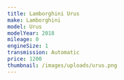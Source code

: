 ```yaml
---
title: Lamborghini Urus
make: Lamborghini
model: Urus
modelYear: 2018
mileage: 0
engineSize: 1
transmission: Automatic
price: 1200
thumbnail: /images/uploads/urus.png
---
```

